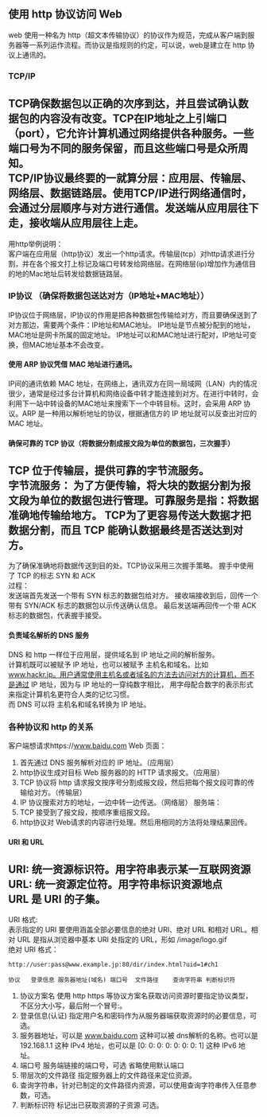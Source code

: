 ## 使用 http 协议访问 Web
web 使用一种名为 http（超文本传输协议）的协议作为规范，完成从客户端到服务器等一系列运作流程。而协议是指规则的约定，可以说，web是建立在 http 协议上通讯的。

### TCP/IP
TCP确保数据包以正确的次序到达，并且尝试确认数据包的内容没有改变。TCP在IP地址之上引端口（port），它允许计算机通过网络提供各种服务。一些端口号为不同的服务保留，而且这些端口号是众所周知。<br>
TCP/IP协议最终要的一就算分层：应用层、传输层、网络层、数据链路层。使用TCP/IP进行网络通信时，会通过分层顺序与对方进行通信。发送端从应用层往下走，接收端从应用层往上走。
---
用http举例说明：<br>
客户端在应用层（http协议）发出一个http请求。传输层(tcp）对http请求进行分割，并在各个报文打上标记及端口号转发给网络层。在网络层(ip)增加作为通信目的地的Mac地址后转发给数据链路层。<br>
### IP协议 （确保将数据包送达对方（IP地址+MAC地址））
IP协议位于网络层，IP协议的作用是把各种数据包传输给对方，而且要确保送到了对方那边，需要两个条件：IP地址和MAC地址。 IP地址是节点被分配到的地址， MAC地址是网卡所属的固定地址。 IP地址可以和MAC地址进行配对，IP地址可变换，但MAC地址基本不会改变。
#### 使用 ARP 协议凭借 MAC 地址进行通讯。
IP间的通讯依赖 MAC 地址，在网络上，通讯双方在同一局域网（LAN）内的情况很少，通常是经过多台计算机和网络设备中转才能连接到对方。在进行中转时，会利用下一站中转设备的MAC地址来搜索下一个中转目标。这时，会采用 ARP 协议。ARP 是一种用以解析地址的协议，根据通信方的 IP 地址就可以反查出对应的 MAC 地址。
#### 确保可靠的 TCP 协议（将数据分割成报文段为单位的数据包，三次握手）
TCP 位于传输层，提供可靠的字节流服务。<br>
字节流服务： 为了方便传输，将大块的数据分割为报文段为单位的数据包进行管理。可靠服务是指：将数据准确地传输给地方。    TCP为了更容易传送大数据才把数据分割，而且 TCP 能确认数据最终是否送达到对方。
---
为了确保准确地将数据传送到目的处。TCP协议采用三次握手策略。 握手中使用了 TCP 的标志 SYN 和 ACK<br>
过程：<br>
发送端首先发送一个带有 SYN 标志的数据包给对方。
接收端接收到后，回传一个带有 SYN/ACK 标志的数据包以示传送确认信息。
最后发送端再回传一个带 ACK 标志的数据包，代表握手接受。

#### 负责域名解析的 DNS 服务
DNS 和 http 一样位于应用层，提供域名到 IP 地址之间的解析服务。<br>
计算机既可以被赋予 IP 地址，也可以被赋予 主机名和域名。比如 www.hackr.jp。用户通常使用主机名或者域名的方法去访问对方的计算机，而不是通过 IP 地址，因为与 IP 地址的一穿纯数字相比， 用字母配合数字的表示形式来指定计算机名更符合人类的记忆习惯。<br>
而 DNS 可以将 主机名和域名转换为 IP 地址。

### 各种协议和 http 的关系
客户端想请求https://www.baidu.com Web 页面：
1. 首先通过 DNS 服务解析对应的 IP 地址。（应用层）
2. http协议生成对目标 Web 服务器的的 HTTP 请求报文。（应用层）
3. TCP 协议将 http 请求报文按序号分割成报文段，然后把每个报文段可靠的传输给对方。（传输层）
4. IP 协议搜索对方的地址，一边中转一边传送。（网络层）
服务端：
1. TCP 接受到了报文段，按顺序重组报文段。
2. http协议对 Web请求的内容进行处理。然后用相同的方法将处理结果回传。

#### URI 和 URL
URI: 统一资源标识符。用字符串表示某一互联网资源<br>
URL: 统一资源定位符。用字符串标识资源地点<br>
URL 是 URI 的子集。
---
URI 格式:<br>
表示指定的 URI 要使用涵盖全部必要信息的绝对 URI、绝对 URL 和相对 URL。相对 URL 是指从浏览器中基本 URI 处指定的 URL，形如 /image/logo.gif<br>
绝对 URI 格式：
```
http://user:pass@www.example.jp:80/dir/index.html?uid=1#ch1
      
协议   登录信息 服务器地址(域名) 端口号  文件路径    查询字符串 判断标识符
```
1. 协议方案名 使用 http https 等协议方案名获取访问资源时要指定协议类型，不区分大小写，最后附一个冒号:。
2. 登录信息(认证) 指定用户名和密码作为从服务器端获取资源时的必要信息，可选。
3. 服务器地址，可以是 www.baidu.com 这种可以被 dns解析的名称。也可以是 192.168.1.1 这种 IPv4 地址，也可以是 [0: 0: 0: 0: 0: 0: 0: 1] 这种 IPv6 地址。
4. 端口号 服务端链接的端口号，可选 省略使用默认端口
5. 带层次的文件路径 指定服务器上的文件路径来定位资源。
6. 查询字符串，针对已制定的文件路径内资源，可以使用查询字符串传入任意参数，可选。
7. 判断标识符 标记出已获取资源的子资源 可选。
